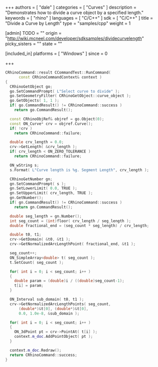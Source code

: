 +++
authors = [ "dale" ]
categories = [ "Curves" ]
description = "Demonstrates how to divide a curve object by a specified length."
keywords = [ "rhino" ]
languages = [ "C/C++" ]
sdk = [ "C/C++" ]
title = "Divide a Curve by Length"
type = "samples/cpp"
weight = 1

[admin]
TODO = ""
origin = "http://wiki.mcneel.com/developer/sdksamples/dividecurvelength"
picky_sisters = ""
state = ""

[included_in]
platforms = [ "Windows" ]
since = 0

+++

```cpp
CRhinoCommand::result CCommandTest::RunCommand(
      const CRhinoCommandContext& context )
{
  CRhinoGetObject go;
  go.SetCommandPrompt( L"Select curve to divide" );
  go.SetGeometryFilter( CRhinoGetObject::curve_object );
  go.GetObjects( 1, 1 );
  if( go.CommandResult() != CRhinoCommand::success )
    return go.CommandResult();

  const CRhinoObjRef& objref = go.Object(0);
  const ON_Curve* crv = objref.Curve();
  if( !crv )
    return CRhinoCommand::failure;

  double crv_length = 0.0;
  crv->GetLength( &crv_length );
  if( crv_length < ON_ZERO_TOLERANCE )
    return CRhinoCommand::failure;

  ON_wString s;
  s.Format( L"Curve length is %g. Segment Length", crv_length );

  CRhinoGetNumber gn;
  gn.SetCommandPrompt( s );
  gn.SetLowerLimit( 0.0, TRUE );
  gn.SetUpperLimit( crv_length, TRUE );
  gn.GetNumber();
  if( gn.CommandResult() != CRhinoCommand::success )
    return gn.CommandResult();

  double seg_length = gn.Number();
  int seg_count = (int)floor( crv_length / seg_length );
  double fractional_end = (seg_count * seg_length) / crv_length;

  double t0, t1;
  crv->GetDomain( &t0, &t1 );
  crv->GetNormalizedArcLengthPoint( fractional_end, &t1 );

  seg_count++;
  ON_SimpleArray<double> t( seg_count );
  t.SetCount( seg_count );

  for( int i = 0; i < seg_count; i++ )
  {
    double param = (double)i / ((double)seg_count-1);
    t[i] = param;
  }

  ON_Interval sub_domain( t0, t1 );
  crv->GetNormalizedArcLengthPoints( seg_count,
      (double*)&t[0], (double*)&t[0],
      0.0, 1.0e-8, &sub_domain );

  for( int i = 0; i < seg_count; i++ )
  {
    ON_3dPoint pt = crv->PointAt( t[i] );
    context.m_doc.AddPointObject( pt );
  }

  context.m_doc.Redraw();
  return CRhinoCommand::success;
}
```
